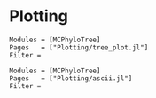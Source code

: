 # Plotting

```@autodocs
Modules = [MCPhyloTree]
Pages   = ["Plotting/tree_plot.jl"]
Filter =
```

```@autodocs
Modules = [MCPhyloTree]
Pages   = ["Plotting/ascii.jl"]
Filter =
```
